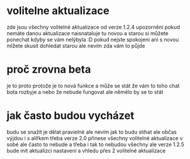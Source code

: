# volitelne aktualizace
zde jsou všechny volitelné aktualizace od verze 1.2.4 upozornění pokud nemáte danou aktualizace naisnataluje tu novou a starou si můžete ponechat kdyby se vám nelýbyla :D
pokud nejste spokojeni ani s novou mlžete skusit dohledat starou ale nevím zda vám to půjde

# proč zrovna beta
je to proto protože je to nová funkce a může se stát že vám to toho chat bota rozbyje a nebo že nebude fungovat ale němělo by se to stát

# jak často budou vycházet
budu se snažit je dělat pravielné ale nevím jak to budu stíhat ale občas výjdou i s alířkem 
třeba verze 2.0 přinese všechny volitelné aktualizace v sobé ale často to nebude 
a třeba i tak to nebudou všechny ale verze 1.2.5 bude mít aktualizci nastavení a vhledu přes 2 volitelné aktualizace
